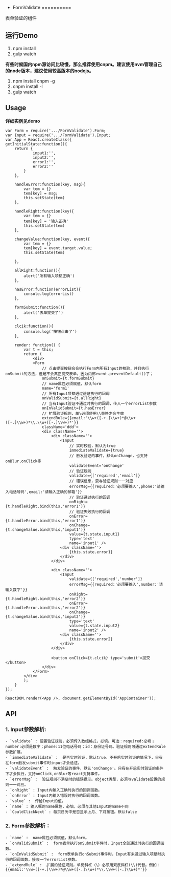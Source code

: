

- FormValidate
==========

表单验证的组件


## 运行Demo

1. npm install 
2. gulp watch

**有些时候国内npm源访问比较慢，那么推荐使用cnpm。建议使用nvm管理自己的node版本，建议使用较高版本的nodejs。**

1. npm install cnpm -g
2. cnpm install -l
3. gulp watch

## Usage

**详细实例见demo**

	var Form = require('.../FormValidate').Form;
	var Input = require('.../FormValidate').Input;
	var App = React.createClass({
	getInitialState:function(){
        return {
            	input1:'',
	            input2:'',
	            error1:'',
	            error2:''
	        }
	    },
	
	    handleError:function(key, msg){
	        var tem = {}
	        tem[key] = msg;
	        this.setState(tem)
	    },
	
	    handleRight:function(key){
	        var tem = {}
	        tem[key] = '输入正确'
	        this.setState(tem)
	    },
	
	    changeValue:function(key, event){
	        var tem = {}
	        tem[key] = event.target.value;
	        this.setState(tem)
	
	    },
	
	    allRight:function(){
	        alert('所有输入项都正确')
	    },
	
	    hasError:function(errorList){
	        console.log(errorList)
	    },
	
	    formSubmit:function(){
	        alert('表单提交了')
	    },
	
	    clcik:function(){
	        console.log('按钮点击了')
	    },
	
	    render: function() {
	        var t = this;
	        return (
	            <div>
                <Form 
                    // 点击提交按钮会会执行Form内所有Input的校验，并且执行onSubmit的方法，但是不会真正提交表单，因为内部event.preventDefault()了；
                    onSubmit={t.formSubmit}
                    // name属性必须赋值，默认form
                    name='form1'
                    // 所有Input项都通过验证执行的回调
                    onValidSubmit={t.allRight}
                    // 当有Input验证不通过时执行的回调，传入一个errorList参数
                    onInValidSubmit={t.hasError}
                    // 扩展验证规则，单\必须使用\\替换才会生效
                    extendRule={{email:'\\w+([-+.]\\w+)*@\\w+([-.]\\w+)*\\.\\w+([-.]\\w+)*'}}
                    className='ddd'>
                    <div className=''>
                        <div className=''>
                            <Input 
                                // 实时校验，默认为true
                                immediateValidate={true}
                                // 触发验证的事件，默认onChange，也支持onBlur,onClick等
                                validateEvent='onChange'
                                // 验证规则
                                validate={['required','email']} 
                                // 错误信息，要与验证规则一一对应
                                errorMsg={{required:'必须要输入',phone:'请输入电话号码',email:'请输入正确的邮箱'}} 
                                // 验证通过执行的回调
                                onRight={t.handleRight.bind(this,'error1')}
                                // 验证失败执行的回调
                                onError={t.handleError.bind(this,'error1')}
                                onChange={t.changeValue.bind(this,'input1')}
                                value={t.state.input1}
                                type='text' 
                                name='input1' />
                            <div className=''>
                                {this.state.error1}
                            </div>
                        </div>
                        
                        <div className=''>
                            <Input 
                                validate={['required','number']} 
                                errorMsg={{required:'必须要输入',number:'请输入数字'}} 
                                onRight={t.handleRight.bind(this,'error2')}
                                onError={t.handleError.bind(this,'error2')}
                                onChange={t.changeValue.bind(this,'input2')}
                                type='text' 
                                value={t.state.input2}
                                name='input2' />
                            <div className=''>
                                {this.state.error2}
                            </div>
                        </div>

                        <button onClick={t.clcik} type='submit'>提交</button>
                    </div>
                </Form>
            </div>
	        );
	    }
	});
	
	ReactDOM.render(<App />, document.getElementById('AppContainer'));


## API ##

### 1. Input参数解析:  ###

	- `validate` : 设置验证规则，必须传入数组格式，必填。可选：required:必填；number:必须是数字；phone:11位电话号码；id：身份证号码。验证规则可通过extendRule参数扩展。
	- `immediateValidate` :  是否实时验证，默认true。不开启实时验证的情况下，只有在form触发submit事件时input才会验证。
	- `validateEvent` :  触发验证的事件，默认'onChange'。只有在开启实时验证的条件下才会执行，支持onClick,onBlur等react支持事件。
	- `errorMsg` :  验证规则不满足时的错误提示。object类型，必须与validate设置的规则一一对应。
	- `onRight` : Input内输入正确时执行的回调函数。
	- `onError` : Input内输入错误时执行的回调函数。
	- `value` :  传给Input的值。
	- `name` : 输入框的name属性，必填，必须与其他Input的name不同
	- `CouldClickNext` : 每页日历中是否显示上月、下月按钮。默认false
	
### 2. Form参数解析： ###

	- `name` :  name属性必须赋值，默认form。
	- `onValidSubmit` :  form表单执行onSubmit事件时，Input全部通过时执行的回调函数。
	- `onInValidSubmit` :  form表单执行onSubmit事件时，Input有未通过输入项是时执行的回调函数，接收一个errorList参数。
	- `extendRule` :  扩展的验证规则，单反斜杠（\）必须用双反斜杠(\\)代替。例如：{{email:'\\w+([-+.]\\w+)*@\\w+([-.]\\w+)*\\.\\w+([-.]\\w+)*'}}